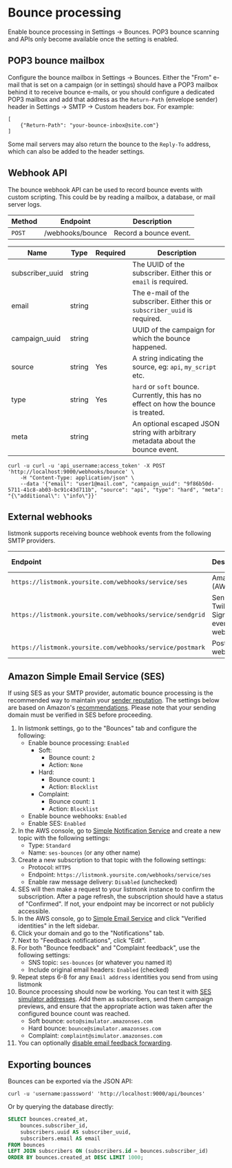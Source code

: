# Bounce processing

Enable bounce processing in Settings -> Bounces. POP3 bounce scanning and APIs only become available once the setting is enabled.

## POP3 bounce mailbox
Configure the bounce mailbox in Settings -> Bounces. Either the "From" e-mail that is set on a campaign (or in settings) should have a POP3 mailbox behind it to receive bounce e-mails, or you should configure a dedicated POP3 mailbox and add that address as the `Return-Path` (envelope sender) header in Settings -> SMTP -> Custom headers box. For example:

```
[
	{"Return-Path": "your-bounce-inbox@site.com"}
]

```

Some mail servers may also return the bounce to the `Reply-To` address, which can also be added to the header settings.

## Webhook API
The bounce webhook API can be used to record bounce events with custom scripting. This could be by reading a mailbox, a database, or mail server logs.

| Method | Endpoint         | Description            |
| ------ | ---------------- | ---------------------- |
| `POST` | /webhooks/bounce | Record a bounce event. |


| Name            | Type      | Required   | Description                                                                          |
| ----------------| --------- | -----------| ------------------------------------------------------------------------------------ |
| subscriber_uuid | string    |            | The UUID of the subscriber. Either this or `email` is required.                      |
| email           | string    |            | The e-mail of the subscriber. Either this or `subscriber_uuid` is required.          |
| campaign_uuid   | string    |            | UUID of the campaign for which the bounce happened.                                  |
| source          | string    | Yes        | A string indicating the source, eg: `api`, `my_script` etc.                          |
| type            | string    | Yes        | `hard` or `soft` bounce. Currently, this has no effect on how the bounce is treated. |
| meta            | string    |            | An optional escaped JSON string with arbitrary metadata about the bounce event.      |
 

```shell
curl -u curl -u 'api_username:access_token' -X POST 'http://localhost:9000/webhooks/bounce' \
	-H "Content-Type: application/json" \
	--data '{"email": "user1@mail.com", "campaign_uuid": "9f86b50d-5711-41c8-ab03-bc91c43d711b", "source": "api", "type": "hard", "meta": "{\"additional\": \"info\"}}'

```

## External webhooks
listmonk supports receiving bounce webhook events from the following SMTP providers.

| Endpoint                                                  | Description                            | More info                                                                                                             |
|:----------------------------------------------------------|:---------------------------------------|:----------------------------------------------------------------------------------------------------------------------|
| `https://listmonk.yoursite.com/webhooks/service/ses`      | Amazon (AWS) SES                       | See below                                                                                                             |
| `https://listmonk.yoursite.com/webhooks/service/sendgrid` | Sendgrid / Twilio Signed event webhook | [More info](https://docs.sendgrid.com/for-developers/tracking-events/getting-started-event-webhook-security-features) |
| `https://listmonk.yoursite.com/webhooks/service/postmark` | Postmark webhook                       | [More info](https://postmarkapp.com/developer/webhooks/webhooks-overview)                                             |

## Amazon Simple Email Service (SES)

If using SES as your SMTP provider, automatic bounce processing is the recommended way to maintain your [sender reputation](https://docs.aws.amazon.com/ses/latest/dg/monitor-sender-reputation.html). The settings below are based on Amazon's [recommendations](https://docs.aws.amazon.com/ses/latest/dg/send-email-concepts-deliverability.html). Please note that your sending domain must be verified in SES before proceeding.

1. In listmonk settings, go to the "Bounces" tab and configure the following:
    - Enable bounce processing: `Enabled`
        - Soft:
            - Bounce count: `2`
            - Action: `None`
        - Hard:
            - Bounce count: `1`
            - Action: `Blocklist`
        - Complaint: 
            - Bounce count: `1`
            - Action: `Blocklist`
    - Enable bounce webhooks: `Enabled`
    - Enable SES: `Enabled`
2. In the AWS console, go to [Simple Notification Service](https://console.aws.amazon.com/sns/) and create a new topic with the following settings:
    - Type: `Standard`
    - Name: `ses-bounces` (or any other name)
3. Create a new subscription to that topic with the following settings:
    - Protocol: `HTTPS`
    - Endpoint: `https://listmonk.yoursite.com/webhooks/service/ses`
    - Enable raw message delivery: `Disabled` (unchecked)
4. SES will then make a request to your listmonk instance to confirm the subscription. After a page refresh, the subscription should have a status of "Confirmed". If not, your endpoint may be incorrect or not publicly accessible.
5. In the AWS console, go to [Simple Email Service](https://console.aws.amazon.com/ses/) and click "Verified identities" in the left sidebar.
6. Click your domain and go to the "Notifications" tab.
7. Next to "Feedback notifications", click "Edit".
8. For both "Bounce feedback" and "Complaint feedback", use the following settings:
    - SNS topic: `ses-bounces` (or whatever you named it)
    - Include original email headers: `Enabled` (checked)
9. Repeat steps 6-8 for any `Email address` identities you send from using listmonk
10. Bounce processing should now be working. You can test it with [SES simulator addresses](https://docs.aws.amazon.com/ses/latest/dg/send-an-email-from-console.html#send-email-simulator). Add them as subscribers, send them campaign previews, and ensure that the appropriate action was taken after the configured bounce count was reached.
    - Soft bounce: `ooto@simulator.amazonses.com`
    - Hard bounce: `bounce@simulator.amazonses.com`
    - Complaint: `complaint@simulator.amazonses.com`
11. You can optionally [disable email feedback forwarding](https://docs.aws.amazon.com/ses/latest/dg/monitor-sending-activity-using-notifications-email.html#monitor-sending-activity-using-notifications-email-disabling).

## Exporting bounces

Bounces can be exported via the JSON API:
```shell
curl -u 'username:passsword' 'http://localhost:9000/api/bounces'
```

Or by querying the database directly:
```sql
SELECT bounces.created_at,
    bounces.subscriber_id,
    subscribers.uuid AS subscriber_uuid,
    subscribers.email AS email
FROM bounces
LEFT JOIN subscribers ON (subscribers.id = bounces.subscriber_id)
ORDER BY bounces.created_at DESC LIMIT 1000;
```

